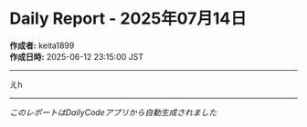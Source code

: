 # Daily Report - 2025年07月14日

**作成者:** keita1899  
**作成日時:** 2025-06-12 23:15:00 JST

---

えh

---

*このレポートはDailyCodeアプリから自動生成されました*
